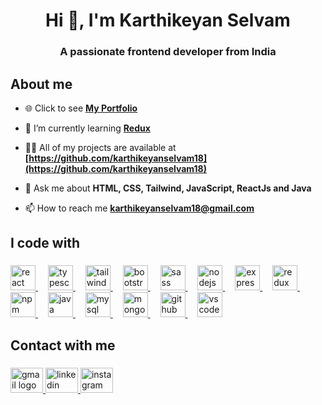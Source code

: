 <h1 align="center">Hi 👋, I'm Karthikeyan Selvam</h1>
<h3 align="center">A passionate frontend developer from India</h3>

<h2 align="left">About me</h2>

- 🌐 Click to see **[My Portfolio](https://ks18-portfolio.netlify.app/)**

- 🌱 I’m currently learning **[Redux](https://redux.js.org/)**

- 👨‍💻 All of my projects are available at **[https://github.com/karthikeyanselvam18](https://github.com/karthikeyanselvam18)**

- 💬 Ask me about **HTML, CSS, Tailwind, JavaScript, ReactJs and Java**

- 📫 How to reach me **karthikeyanselvam18@gmail.com**

<h2 align="left">I code with</h2>

###

<div align="left">
  <a href="https://reactjs.org" target="_blank">
  <img src="https://cdn.jsdelivr.net/gh/devicons/devicon/icons/react/react-original.svg" height="40" alt="react logo" />
</a>
<img width="12" />
<a href="https://www.typescriptlang.org/" target="_blank">
  <img src="https://cdn.jsdelivr.net/gh/devicons/devicon/icons/typescript/typescript-original.svg" height="40" alt="typescript logo" />
</a>
<img width="12" />
<a href="https://tailwindcss.com/" target="_blank">
  <img src="https://cdn.jsdelivr.net/gh/devicons/devicon/icons/tailwindcss/tailwindcss-original-wordmark.svg" height="40" alt="tailwindcss logo" />
</a>
<img width="12" />
<a href="https://getbootstrap.com/" target="_blank">
  <img src="https://cdn.jsdelivr.net/gh/devicons/devicon/icons/bootstrap/bootstrap-original.svg" height="40" alt="bootstrap logo" />
</a>
<img width="12" />
<a href="https://sass-lang.com/" target="_blank">
  <img src="https://cdn.jsdelivr.net/gh/devicons/devicon/icons/sass/sass-original.svg" height="40" alt="sass logo" />
</a>
<img width="12" />
<a href="https://nodejs.org/" target="_blank">
  <img src="https://cdn.jsdelivr.net/gh/devicons/devicon/icons/nodejs/nodejs-original.svg" height="40" alt="nodejs logo" />
</a>
<img width="12" />
<a href="https://expressjs.com/" target="_blank">
  <img src="https://skillicons.dev/icons?i=express" height="40" alt="express logo" />
</a>
<img width="12" />
<a href="https://redux.js.org/" target="_blank">
  <img src="https://cdn.jsdelivr.net/gh/devicons/devicon/icons/redux/redux-original.svg" height="40" alt="redux logo" />
</a>
<img width="12" />
<a href="https://www.npmjs.com/" target="_blank">
  <img src="https://cdn.jsdelivr.net/gh/devicons/devicon/icons/npm/npm-original-wordmark.svg" height="40" alt="npm logo" />
</a>
<img width="12" />
<a href="https://www.java.com/" target="_blank">
  <img src="https://cdn.jsdelivr.net/gh/devicons/devicon/icons/java/java-original.svg" height="40" alt="java logo" />
</a>
<img width="12" />
<a href="https://www.mysql.com/" target="_blank">
  <img src="https://cdn.jsdelivr.net/gh/devicons/devicon/icons/mysql/mysql-original.svg" height="40" alt="mysql logo" />
</a>
<img width="12" />
<a href="https://www.mongodb.com/" target="_blank">
  <img src="https://cdn.jsdelivr.net/gh/devicons/devicon/icons/mongodb/mongodb-original.svg" height="40" alt="mongodb logo" />
</a>
<img width="12" />
<a href="https://github.com/" target="_blank">
  <img src="https://skillicons.dev/icons?i=github" height="40" alt="github logo" />
</a>
<img width="12" />
<a href="https://code.visualstudio.com/" target="_blank">
  <img src="https://cdn.jsdelivr.net/gh/devicons/devicon/icons/vscode/vscode-original.svg" height="40" alt="vscode logo" />
</a>

</div>

###

<h2 align="left">Contact with me</h2>

###

<div align="left">
  <a href="mailto:karthikeyanselvam18@gmail.com" target="_blank">
    <img src="https://raw.githubusercontent.com/maurodesouza/profile-readme-generator/master/src/assets/icons/social/gmail/default.svg" width="52" height="40" alt="gmail logo"  />
  </a>
  <a href="https://www.linkedin.com/in/karthikeyan18/" target="_blank">
    <img src="https://raw.githubusercontent.com/maurodesouza/profile-readme-generator/master/src/assets/icons/social/linkedin/default.svg" width="52" height="40" alt="linkedin logo"  />
  </a>
  <a href="https://www.instagram.com/pskarthi18/" target="_blank">
    <img src="https://raw.githubusercontent.com/maurodesouza/profile-readme-generator/master/src/assets/icons/social/instagram/default.svg" width="52" height="40" alt="instagram logo"  />
  </a>
</div>

###
